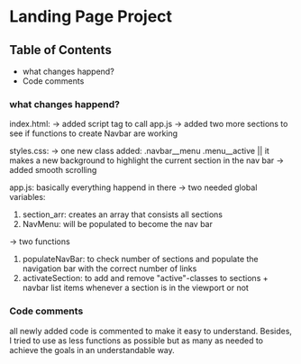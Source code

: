 # Landing Page Project

## Table of Contents

* what changes happend?
* Code comments


### what changes happend?

index.html:
→ added script tag to call app.js
→ added two more sections to see if functions to create Navbar are working

styles.css:
→ one new class added: .navbar__menu .menu__active || it makes a new background to highlight the current section in the nav bar
→ added smooth scrolling

app.js:
basically everything happend in there
→ two needed global variables:
1. section_arr:
    creates an array that consists all sections
2. NavMenu:
    will be populated to become the nav bar

→ two functions
1. populateNavBar: 
    to check number of sections and populate the navigation bar with the correct number of links
2. activateSection:
    to add and remove "active"-classes to sections + navbar list items whenever a section is in the viewport or not

### Code comments

all newly added code is commented to make it easy to understand.
Besides, I tried to use as less functions as possible but as many as needed to achieve the goals in an understandable way.

